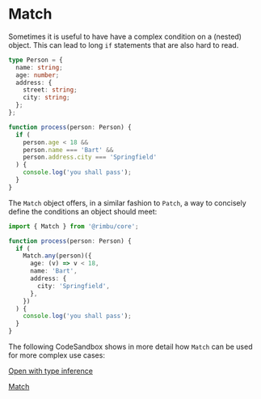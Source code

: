 # Match

Sometimes it is useful to have have a complex condition on a (nested) object. This can lead to long `if` statements that are also hard to read.

```ts
type Person = {
  name: string;
  age: number;
  address: {
    street: string;
    city: string;
  };
};

function process(person: Person) {
  if (
    person.age < 18 &&
    person.name === 'Bart' &&
    person.address.city === 'Springfield'
  ) {
    console.log('you shall pass');
  }
}
```

The `Match` object offers, in a similar fashion to `Patch`, a way to concisely define the conditions an object should meet:

```ts
import { Match } from '@rimbu/core';

function process(person: Person) {
  if (
    Match.any(person)({
      age: (v) => v < 18,
      name: 'Bart',
      address: {
        city: 'Springfield',
      },
    })
  ) {
    console.log('you shall pass');
  }
}
```

The following CodeSandbox shows in more detail how `Match` can be used for more complex use cases:

[Open with type inference](https://codesandbox.io/s/rimbu-sandbox-d4tbk?previewwindow=console&view=split&editorsize=65&moduleview=1&module=/src/deep/match.ts ':target=_blank :class=btn')

[Match](https://codesandbox.io/embed/rimbu-sandbox-d4tbk?previewwindow=console&view=split&editorsize=65&codemirror=1&moduleview=1&module=/src/deep/match.ts ':include :type=iframe width=100% height=450px')
